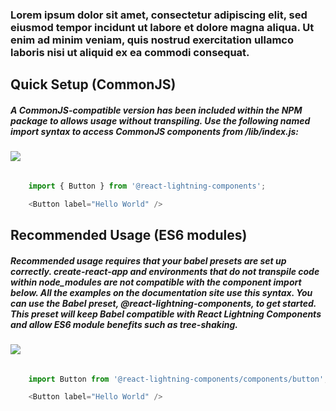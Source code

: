 ### Lorem ipsum dolor sit amet, consectetur adipiscing elit, sed eiusmod tempor incidunt ut labore et dolore magna aliqua. Ut enim ad minim veniam, quis nostrud exercitation ullamco laboris nisi ut aliquid ex ea commodi consequat.

## Quick Setup (CommonJS)

##### A CommonJS-compatible version has been included within the NPM package to allows usage without transpiling. Use the following named import syntax to access CommonJS components from /lib/index.js:

![](images/windows-actions.svg)
######  
```js static
    import { Button } from '@react-lightning-components';

    <Button label="Hello World" />

```

## Recommended Usage (ES6 modules)

##### Recommended usage requires that your babel presets are set up correctly. create-react-app and environments that do not transpile code within node_modules are not compatible with the component import below. All the examples on the documentation site use this syntax. You can use the Babel preset, @react-lightning-components, to get started. This preset will keep Babel compatible with React Lightning Components and allow ES6 module benefits such as tree-shaking.

![](images/windows-actions.svg)
######  
```js static
    import Button from '@react-lightning-components/components/button';

    <Button label="Hello World" />

```
